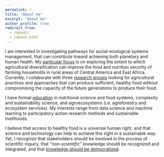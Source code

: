 ```yaml
---
permalink: /
title: "About me"
excerpt: "About me"
author_profile: true
redirect_from: 
  - /about/
  - /about.html
---
```


I am interested in investigating pathways for social-ecological systems management, that can contribute toward achieving both planetary and human health. My [particular focus]() is on exploring the extent to which agricultural diversification can improve the food and nutrition security of farming households in rural areas of Central America and East Africa. Currently, I collaborate with three [research groups](https://diana-luna.github.io/Research/) looking for agricultural practices and approaches that can produce sufficient, healthy food without compromising the capacity of the future generations to produce their food.

I have formal [education](https://diana-luna.github.io/cv/) in nutritional science and food systems, complexity and sustainability science, and agroecosystems (i.e. agroforestry and ecosystem services). My interests range from data science and machine learning to participatory action research methods and sustainable livelihoods.  

I believe that access to healthy food is a universal human right, and that science and technology can help to achieve this right in a sustainable way. Yet, I recognize that stakeholders should be involved in the process of scientific inquiry, that *"non-scientific"* knowledge should be recognized and integrated, and that [knowledge should be democratized](). 

